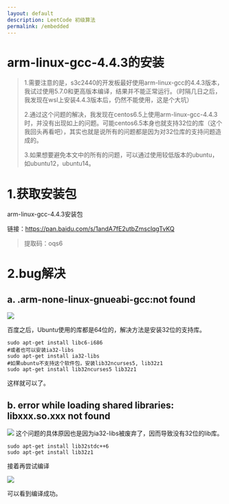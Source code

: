 ```yaml
---
layout: default
description: LeetCode 初级算法
permalink: /embedded
---
```


# arm-linux-gcc-4.4.3的安装
> 1.需要注意的是，s3c2440的开发板最好使用arm-linux-gcc的4.4.3版本，我试过使用5.7.0和更高版本编译，结果并不能正常运行。（时隔几日之后，我发现在wsl上安装4.4.3版本后，仍然不能使用，这是个大坑）
>
> 2.通过这个问题的解决，我发现在centos6.5上使用arm-linux-gcc-4.4.3时，并没有出现如上的问题。可能centos6.5本身也就支持32位的库（这个我回头再看吧），其实也就是说所有的问题都是因为对32位库的支持问题造成的。
>
> 3.如果想要避免本文中的所有的问题，可以通过使用较低版本的ubuntu，如ubuntu12，ubuntu14。

# 1.获取安装包

arm-linux-gcc-4.4.3安装包

链接：https://pan.baidu.com/s/1andA7fE2utbZmsclqgTvKQ
>提取码：oqs6

# 2.bug解决
## a. .arm-none-linux-gnueabi-gcc:not found

![](./pic/error1.png)

百度之后，Ubuntu使用的库都是64位的，解决方法是安装32位的支持库。
``` shell
sudo apt-get install libc6-i686
#或者也可以安装ia32-libs
sudo apt-get install ia32-libs
#如果ubuntu不支持这个软件包，安装lib32ncurses5, lib32z1
sudo apt-get install lib32ncurses5 lib32z1
```
这样就可以了。

## b. error while loading shared libraries: libxxx.so.xxx not found
![](./pic/error2.png)
这个问题的具体原因也是因为ia32-libs被废弃了，因而导致没有32位的lib库。
``` shell
sudo apt-get install lib32stdc++6
sudo apt-get install lib32z1
```
接着再尝试编译

![](./pic/make_ok.png)

可以看到编译成功。